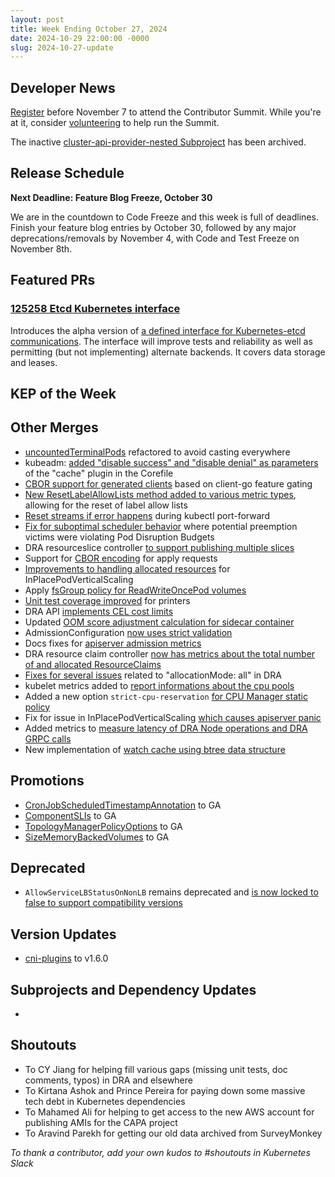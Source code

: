 ```yaml
---
layout: post
title: Week Ending October 27, 2024
date: 2024-10-29 22:00:00 -0000
slug: 2024-10-27-update
---
```


## Developer News

[Register](https://www.kubernetes.dev/events/2024/kcsna/registration/) before November 7 to attend the Contributor Summit.  While you're at it, consider [volunteering](https://docs.google.com/spreadsheets/d/1oTPG3raG9xK8DPuicC3b8cBEAqRIyPnVroDQaTu40SI/edit?usp=sharing) to help run the Summit.

The inactive [cluster-api-provider-nested Subproject](https://github.com/kubernetes/org/issues/5194) has been archived.

## Release Schedule

**Next Deadline: Feature Blog Freeze, October 30**

We are in the countdown to Code Freeze and this week is full of deadlines.  Finish your feature blog entries by October 30, followed by any major deprecations/removals by November 4, with Code and Test Freeze on November 8th.

## Featured PRs

### [125258 Etcd Kubernetes interface](https://github.com/kubernetes/kubernetes/pull/125258)

Introduces the alpha version of [a defined interface for Kubernetes-etcd communications](https://docs.google.com/document/d/1-nIpoW87qqQ9FxINOzXPkhu7CD_FWW1piYqHZDr39nU/edit).  The interface will improve tests and reliability as well as permitting (but not implementing) alternate backends. It covers data storage and leases.

## KEP of the Week


## Other Merges

* [uncountedTerminalPods](https://github.com/kubernetes/kubernetes/pull/128400) refactored to avoid casting everywhere
* kubeadm: [added "disable success" and "disable denial" as parameters](https://github.com/kubernetes/kubernetes/pull/128359) of the "cache" plugin in the Corefile
* [CBOR support for generated clients](https://github.com/kubernetes/kubernetes/pull/128323) based on client-go feature gating
* [New ResetLabelAllowLists method added to various metric types](https://github.com/kubernetes/kubernetes/pull/128321), allowing for the reset of label allow lists
* [Reset streams if error happens](https://github.com/kubernetes/kubernetes/pull/128318) during kubectl port-forward 
* [Fix for suboptimal scheduler behavior](https://github.com/kubernetes/kubernetes/pull/128307) where potential preemption victims were violating Pod Disruption Budgets
* DRA resourceslice controller [to support publishing multiple slices](https://github.com/kubernetes/kubernetes/pull/128275)
* Support for [CBOR encoding](https://github.com/kubernetes/kubernetes/pull/128273) for apply requests
* [Improvements to handling allocated resources](https://github.com/kubernetes/kubernetes/pull/128269) for InPlacePodVerticalScaling
* Apply [fsGroup policy for ReadWriteOncePod volumes](https://github.com/kubernetes/kubernetes/pull/128244)
* [Unit test coverage improved](https://github.com/kubernetes/kubernetes/pull/128214) for printers
* DRA API [implements CEL cost limits](https://github.com/kubernetes/kubernetes/pull/128101)
* Updated [OOM score adjustment calculation for sidecar container](https://github.com/kubernetes/kubernetes/pull/128029)
* AdmissionConfiguration [now uses strict validation](https://github.com/kubernetes/kubernetes/pull/128013)
* Docs fixes for [apiserver admission metrics](https://github.com/kubernetes/kubernetes/pull/127898)
* DRA resource claim controller [now has metrics about the total number of and allocated ResourceClaims](https://github.com/kubernetes/kubernetes/pull/127661)
* [Fixes for several issues](https://github.com/kubernetes/kubernetes/pull/127565) related to "allocationMode: all" in DRA
* kubelet metrics added to [report informations about the cpu pools](https://github.com/kubernetes/kubernetes/pull/127506)
* Added a new option `strict-cpu-reservation` [for CPU Manager static policy](https://github.com/kubernetes/kubernetes/pull/127483)
* Fix for issue in InPlacePodVerticalScaling [which causes apiserver panic](https://github.com/kubernetes/kubernetes/pull/127291)
* Added metrics to [measure latency of DRA Node operations and DRA GRPC calls](https://github.com/kubernetes/kubernetes/pull/127146)
* New implementation of [watch cache using btree data structure](https://github.com/kubernetes/kubernetes/pull/126754)

## Promotions

* [CronJobScheduledTimestampAnnotation](https://github.com/kubernetes/kubernetes/pull/128336) to GA
* [ComponentSLIs](https://github.com/kubernetes/kubernetes/pull/128317) to GA
* [TopologyManagerPolicyOptions](https://github.com/kubernetes/kubernetes/pull/128124) to GA
* [SizeMemoryBackedVolumes](https://github.com/kubernetes/kubernetes/pull/126981) to GA

## Deprecated

* `AllowServiceLBStatusOnNonLB` remains deprecated and [is now locked to false to support compatibility versions](https://github.com/kubernetes/kubernetes/pull/128139)

## Version Updates

* [cni-plugins](https://github.com/kubernetes/kubernetes/pull/128091) to v1.6.0

## Subprojects and Dependency Updates

*

## Shoutouts

* To CY Jiang for helping fill various gaps (missing unit tests, doc comments, typos) in DRA and elsewhere
* To Kirtana Ashok and Prince Pereira for paying down some massive tech debt in Kubernetes dependencies
* To Mahamed Ali for helping to get access to the new AWS account for publishing AMIs for the CAPA project
* To Aravind Parekh for getting our old data archived from SurveyMonkey

*To thank a contributor, add your own kudos to #shoutouts in Kubernetes Slack*
